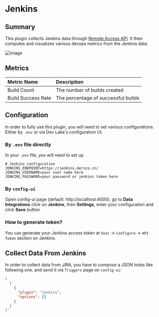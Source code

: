 # Jenkins

## Summary

This plugin collects Jenkins data through [Remote Access API](https://www.jenkins.io/doc/book/using/remote-access-api/). It then computes and visualizes various devops metrics from the Jenkins data.

![image](https://user-images.githubusercontent.com/61080/141943122-dcb08c35-cb68-4967-9a7c-87b63c2d6988.png)

## Metrics

Metric Name | Description
:------------ | :-------------
Build Count | The number of builds created
Build Success Rate | The percentage of successful builds

## Configuration

In order to fully use this plugin, you will need to set various configurations.
Either by `.env` or via Dev Lake's configuration UI.

### By `.env` file directly

In your `.env` file, you will need to set up
```
# Jenkins configuration
JENKINS_ENDPOINT=https://jenkins.merico.cn/
JENKINS_USERNAME=your user name here
JENKINS_PASSWORD=your password or jenkins token here
```

### By `config-ui`

Open config-ui page (default: http://localhost:4000), go to **Data Integrations** click on **Jenkins**, then **Settings**, enter your configuration and click **Save** button

### How to generate token?
You can generate your Jenkins access token at `User` -> `Configure` -> `API Token` section on Jenkins.

## Collect Data From Jenkins

In order to collect data from JIRA, you have to compose a JSON looks like following one, and send it via `Triggers` page on `config-ui`:


```json
[
  [
    {
      "plugin": "jenkins",
      "options": {}
    }
  ]
]'
```
